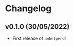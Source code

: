 # Changelog

<!--next-version-placeholder-->

## v0.1.0 (30/05/2022)

- First release of `amhelpers`!